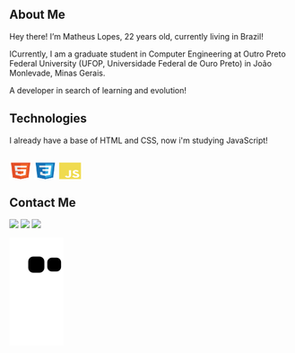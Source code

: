 ## About Me

Hey there! I’m Matheus Lopes, 22 years old, currently living in Brazil!

ICurrently, I am a graduate student in Computer Engineering at Outro Preto Federal University (UFOP, Universidade Federal de Ouro Preto) in João Monlevade, Minas Gerais.

A developer in search of learning and evolution! 

## Technologies 

I already have a base of HTML and CSS, now i'm studying JavaScript!

<div style="display: inline_block"><br>
  <img align="center" alt="Mat-HTML" height="30" width="40" src="https://raw.githubusercontent.com/devicons/devicon/master/icons/html5/html5-original.svg">
  <img align="center" alt="Mat-CSS" height="30" width="40" src="https://raw.githubusercontent.com/devicons/devicon/master/icons/css3/css3-original.svg">
  <img align="center" alt="Mat-Js" height="30" width="40" src="https://raw.githubusercontent.com/devicons/devicon/master/icons/javascript/javascript-plain.svg">
 </div>

 ## Contact Me 
 
 <div> 
    <a href="https://www.instagram.com/matheus.lpm/" target="_blank"><img src="https://img.shields.io/badge/-Instagram-%23E4405F?style=for-the-badge&logo=instagram&logoColor=white" target="_blank"></a>
    <a href = "mailto:matheus.lopesmdev@gmail.com"><img src="https://img.shields.io/badge/-Gmail-%23333?style=for-the-badge&logo=gmail&logoColor=white" target="_blank"></a>
    <a href="https://www.linkedin.com/in/matheus-lopes-441025231/" target="_blank"><img src="https://img.shields.io/badge/-LinkedIn-%230077B5?style=for-the-badge&logo=linkedin&logoColor=white" target="_blank"></a> 
 
  ![Snake animation](https://github.com/rafaballerini/rafaballerini/blob/output/github-contribution-grid-snake.svg)

##
 
</div>
